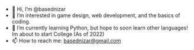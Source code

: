 - 👋 Hi, I’m @basednizar
- 👀 I’m interested in game design, web development, and the basics of coding.
- 🌱 I’m currently learning Python, but hope to soon learn other languages! Im about to start College (As of 2022)
- 📫 How to reach me: basednizar@gmail.com

<!---
basednizar/basednizar is a ✨ special ✨ repository because its `README.md` (this file) appears on your GitHub profile.
You can click the Preview link to take a look at your changes.
--->
